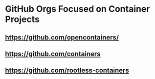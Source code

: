 # GitHub Orgs Focused on Container Projects

## https://github.com/opencontainers/

## https://github.com/containers

## https://github.com/rootless-containers